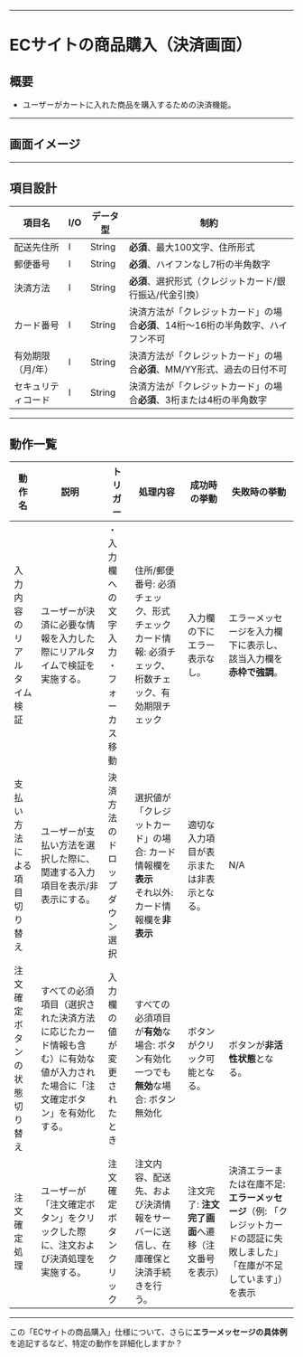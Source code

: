 -----

# ECサイトの商品購入（決済画面）

## 概要

  - ユーザーがカートに入れた商品を購入するための決済機能。

-----

## 画面イメージ

-----

## 項目設計

| 項目名 | I/O | データ型 | 制約 |
|---|---|---|---|
| 配送先住所 | I | String | **必須**、最大100文字、住所形式 |
| 郵便番号 | I | String | **必須**、ハイフンなし7桁の半角数字 |
| 決済方法 | I | String | **必須**、選択形式（クレジットカード/銀行振込/代金引換） |
| カード番号 | I | String | 決済方法が「クレジットカード」の場合**必須**、14桁〜16桁の半角数字、ハイフン不可 |
| 有効期限（月/年） | I | String | 決済方法が「クレジットカード」の場合**必須**、MM/YY形式、過去の日付不可 |
| セキュリティコード | I | String | 決済方法が「クレジットカード」の場合**必須**、3桁または4桁の半角数字 |

-----

## 動作一覧

| 動作名 | 説明 | トリガー | 処理内容 | 成功時の挙動 | 失敗時の挙動 |
|---|---|---|---|---|---|
| 入力内容のリアルタイム検証 | ユーザーが決済に必要な情報を入力した際にリアルタイムで検証を実施する。 | ・入力欄への文字入力<br>・フォーカス移動 | 住所/郵便番号: 必須チェック、形式チェック<br>カード情報: 必須チェック、桁数チェック、有効期限チェック | 入力欄の下にエラー表示なし。 | エラーメッセージを入力欄下に表示し、該当入力欄を**赤枠で強調**。 |
| 支払い方法による項目切り替え | ユーザーが支払い方法を選択した際に、関連する入力項目を表示/非表示にする。 | 決済方法のドロップダウン選択 | 選択値が「クレジットカード」の場合: カード情報欄を**表示**<br>それ以外: カード情報欄を**非表示** | 適切な入力項目が表示または非表示となる。 | N/A |
| 注文確定ボタンの状態切り替え | すべての必須項目（選択された決済方法に応じたカード情報も含む）に有効な値が入力された場合に「注文確定ボタン」を有効化する。 | 入力欄の値が変更されたとき | すべての必須項目が**有効**な場合: ボタン有効化<br>一つでも**無効**な場合: ボタン無効化 | ボタンがクリック可能となる。 | ボタンが**非活性状態**となる。 |
| 注文確定処理 | ユーザーが「注文確定ボタン」をクリックした際に、注文および決済処理を実施する。 | 注文確定ボタンクリック | 注文内容、配送先、および決済情報をサーバーに送信し、在庫確保と決済手続きを行う。 | 注文完了: **注文完了画面**へ遷移（注文番号を表示） | 決済エラーまたは在庫不足: **エラーメッセージ**（例: 「クレジットカードの認証に失敗しました」「在庫が不足しています」）を表示 |

-----

この「ECサイトの商品購入」仕様について、さらに**エラーメッセージの具体例**を追記するなど、特定の動作を詳細化しますか？
